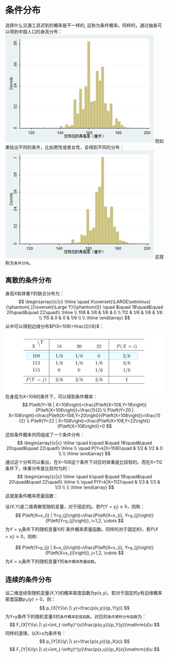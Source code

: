# 条件分布

选择什么交通工具迟到的概率是不一样的, 这称为条件概率。同样的，通过抽查可以得到中国人口的身高分布：
![](./条件分布/1.jpg)
但如果给出不同的条件，比如男性或者女性，会得到不同的分布：
![](./条件分布/2.jpg)
这就称为`条件分布`。


## 离散的条件分布
身高X和体重Y的联合分布为：
$$
\begin{array}{c|c}
    \hline
    \quad X\overset{\LARGE\setminus}{\phantom{.}}\overset{\Large Y}{\phantom{l}} \quad &\quad 18\quad&\quad 20\quad&\quad 22\quad\\
    \hline
    \\
    108 & 1/6 & 1/6 & 0 \\
    112 & 1/6 & 1/6 & 1/6 \\
    115 & 0 & 0 & 1/6 \\
    \\
    \hline
\end{array}
$$
从中可以得到边缘分布$P(X=108)=\frac{2}{6}$：
![](./条件分布/3.png)
在身高为X=108的条件下，可以得到条件概率：
$$
P\left(Y=18 | X=108\right)=\frac{P\left(X=108,Y=18\right)}{P\left(X=108\right)}=\frac{1}{2} \\
P\left(Y=20 | X=108\right)=\frac{P\left(X=108,Y=20\right)}{P\left(X=108\right)}=\frac{1}{2} \\
P\left(Y=22 | X=108\right)=\frac{P\left(X=108,Y=22\right)}{P\left(X=108\right)}=0
$$
这些条件概率共同组成了一个条件分布：
$$
\begin{array}{c|c}
    \hline
    \quad k\quad &\quad 18\quad&\quad 20\quad&\quad 22\quad\\
    \hline
    \\
    \quad P(Y=k|X=108)\quad & 1/2 & 1/2 & 0 \\
    \\
    \hline
\end{array}
$$
通过这个分布可以看出，在X=108这个条件下对应的体重是比较轻的。而在X=112条件下，体重分布是比较均匀的：
$$
\begin{array}{c|c}
    \hline
    \quad k\quad &\quad 18\quad&\quad 20\quad&\quad 22\quad\\
    \hline
    \\
    \quad P(Y=k|X=112)\quad & 1/3 & 1/3 & 1/3 \\
    \\
    \hline
\end{array}
$$
这就是条件概率质量函数：

设(X,Y)是二维离散型随机变量，对于固定的j，若$P(Y=y_j)\ge 0$，则称：
$$
P\left(X=x_{i} | Y=y_{j}\right)=\frac{P\left(X=x_{i}, Y=y_{j}\right)}{P\left(Y=y_{j}\right)}, i=1,2, \cdots
$$
为$Y=y_j$条件下的随机变量X的`条件概率质量函数。同样的对于固定的i，若$P(X=x_i)\ge 0$，则称:

$$
P\left(Y=y_{j} | X=x_{i}\right)=\frac{P\left(X=x_{i}, Y=y_{j}\right)}{P\left(X=x_{i}\right)}, j=1,2, \cdots
$$
为$X=x_i$条件下的随机变量Y的`条件概率质量函数`。


## 连续的条件分布
设二维连续型随机变量(X,Y)的概率密度函数为p(x,y)，若对于固定的y有边缘概率密度函数$p_Y(y) > 0$，则：
$$
p_{X|Y}(x\ |\ y)=\frac{p(x,y)}{p_Y(y)}
$$
为Y=y条件下的随机变量X的`条件概率密度函数`。对应的`条件累积分布函数`为：
$$
F_{X|Y}(x\ |\ y)=\int_{-\infty}^{x}\frac{p(u,y)}{p_Y(y)}\mathrm{d}u
$$
同样的道理，以X=x为条件有：
$$
p_{Y|X}(y\ |\ x)=\frac{p(x,y)}{p_X(x)}
$$
$$
F_{Y|X}(y\ |\ x)=\int_{-\infty}^{y}\frac{p(x,u)}{p_X(x)}\mathrm{d}u
$$
